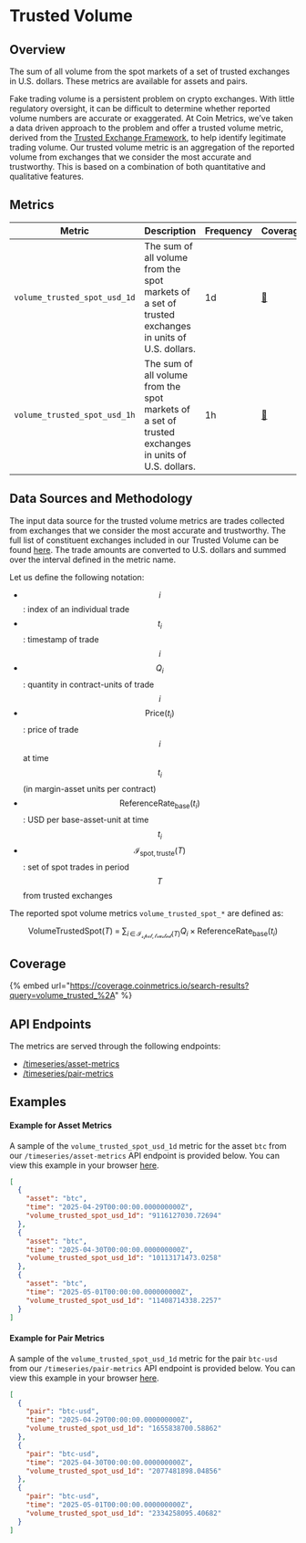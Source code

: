 # Trusted Volume

## Overview

The sum of all volume from the spot markets of a set of trusted exchanges in U.S. dollars. These metrics are available for assets and pairs.

Fake trading volume is a persistent problem on crypto exchanges. With little regulatory oversight, it can be difficult to determine whether reported volume numbers are accurate or exaggerated. At Coin Metrics, we’ve taken a data driven approach to the problem and offer a trusted volume metric, derived from the [Trusted Exchange Framework](https://coinmetrics.io/special-insights/trusted-exchange-framework), to help identify legitimate trading volume. Our trusted volume metric is an aggregation of the reported volume from exchanges that we consider the most accurate and trustworthy. This is based on a combination of both quantitative and qualitative features.&#x20;

## Metrics

<table data-full-width="true"><thead><tr><th>Metric</th><th>Description</th><th width="100">Frequency</th><th width="100">Coverage</th></tr></thead><tbody><tr><td><code>volume_trusted_spot_usd_1d</code></td><td>The sum of all volume from the spot markets of a set of trusted exchanges in units of U.S. dollars.</td><td>1d</td><td><a href="https://coverage.coinmetrics.io/search-results?query=volume_trusted_spot_usd_1d">🔗</a></td></tr><tr><td><code>volume_trusted_spot_usd_1h</code></td><td>The sum of all volume from the spot markets of a set of trusted exchanges in units of U.S. dollars.</td><td>1h</td><td><a href="https://coverage.coinmetrics.io/search-results?query=volume_trusted_spot_usd_1h">🔗</a></td></tr></tbody></table>

## Data Sources and Methodology

The input data source for the trusted volume metrics are trades collected from exchanges that we consider the most accurate and trustworthy. The full list of constituent exchanges included in our Trusted Volume can be found [here](https://coinmetrics.io/special-insights/trusted-exchange-framework). The trade amounts are converted to U.S. dollars and summed over the interval defined in the metric name.

Let us define the following notation:

* $$i$$: index of an individual trade
* $$t_i$$: timestamp of trade $$i$$
* $$Q_i$$: quantity in contract-units of trade $$i$$
* $$\mathrm{Price}(t_i)$$: price of trade $$i$$ at time $$t_i$$ (in margin-asset units per contract)
* $$\mathrm{ReferenceRate}_{\mathrm{base}}(t_i)$$: USD per base-asset-unit at time $$t_i$$
* $$\mathcal{I}_{\mathrm{spot,truste}}(T)$$: set of spot trades in period $$T$$ from trusted exchanges

The reported spot volume metrics `volume_trusted_spot_*`  are defined as:&#x20;

$$
\mathrm{VolumeTrustedSpot}(T)
\;=\;
\sum_{i \,\in\, \mathcal{I_{spot,trusted}}(T)}
Q_i
\;\times\;
\mathrm{ReferenceRate_{base}}(t_i)
$$

## Coverage

{% embed url="https://coverage.coinmetrics.io/search-results?query=volume_trusted_%2A" %}

## API Endpoints

The metrics are served through the following endpoints:

* [/timeseries/asset-metrics](https://docs.coinmetrics.io/api/v4/#tag/Timeseries/operation/getTimeseriesAssetMetrics)
* [/timeseries/pair-metrics](https://docs.coinmetrics.io/api/v4/#tag/Timeseries/operation/getTimeseriesPairMetrics)

## Examples

#### Example for Asset Metrics

A sample of the `volume_trusted_spot_usd_1d` metric for the asset `btc` from our `/timeseries/asset-metrics` API endpoint is provided below. You can view this example in your browser [here](https://api.coinmetrics.io/v4/timeseries/asset-metrics?assets=btc\&metrics=volume_trusted_spot_usd_1d\&limit_per_asset=3\&api_key=YOUR_API_KEY).

```json
[
  {
    "asset": "btc",
    "time": "2025-04-29T00:00:00.000000000Z",
    "volume_trusted_spot_usd_1d": "9116127030.72694"
  },
  {
    "asset": "btc",
    "time": "2025-04-30T00:00:00.000000000Z",
    "volume_trusted_spot_usd_1d": "10113171473.0258"
  },
  {
    "asset": "btc",
    "time": "2025-05-01T00:00:00.000000000Z",
    "volume_trusted_spot_usd_1d": "11408714338.2257"
  }
]
```

#### Example for Pair Metrics

A sample of the `volume_trusted_spot_usd_1d` metric for the pair `btc-usd` from our `/timeseries/pair-metrics` API endpoint is provided below. You can view this example in your browser [here](https://api.coinmetrics.io/v4/timeseries/pair-metrics?pairs=btc-usd\&metrics=volume_trusted_spot_usd_1d\&limit_per_pair=3\&api_key=YOUR_API_KEY).

```json
[
  {
    "pair": "btc-usd",
    "time": "2025-04-29T00:00:00.000000000Z",
    "volume_trusted_spot_usd_1d": "1655838700.58862"
  },
  {
    "pair": "btc-usd",
    "time": "2025-04-30T00:00:00.000000000Z",
    "volume_trusted_spot_usd_1d": "2077481898.04856"
  },
  {
    "pair": "btc-usd",
    "time": "2025-05-01T00:00:00.000000000Z",
    "volume_trusted_spot_usd_1d": "2334258095.40682"
  }
]
```

